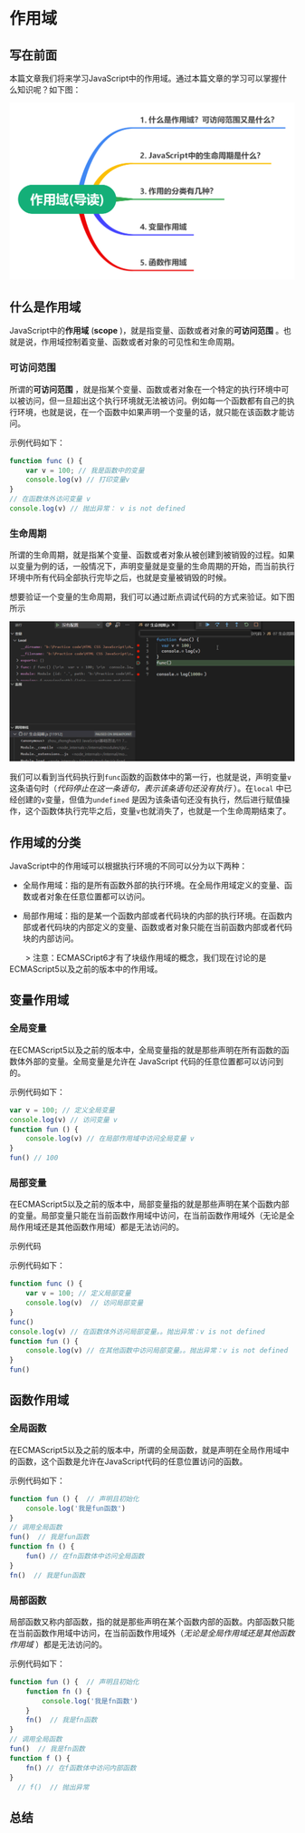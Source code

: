  # 作用域

## 写在前面

本篇文章我们将来学习JavaScript中的作用域。通过本篇文章的学习可以掌握什么知识呢？如下图：

![](image/01_%E5%AF%BC%E8%AF%BB.png)

## 什么是作用域

JavaScript中的**作用域** (**scope** )，就是指变量、函数或者对象的**可访问范围** 。也就是说，作用域控制着变量、函数或者对象的可见性和生命周期。

### 可访问范围

所谓的**可访问范围** ，就是指某个变量、函数或者对象在一个特定的执行环境中可以被访问，但一旦超出这个执行环境就无法被访问。例如每一个函数都有自己的执行环境，也就是说，在一个函数中如果声明一个变量的话，就只能在该函数才能访问。

示例代码如下：

```JavaScript
function func () {
    var v = 100; // 我是函数中的变量
    console.log(v) // 打印变量v
}
// 在函数体外访问变量 v
console.log(v) // 抛出异常： v is not defined
```


### 生命周期

所谓的生命周期，就是指某个变量、函数或者对象从被创建到被销毁的过程。如果以变量为例的话，一般情况下，声明变量就是变量的生命周期的开始，而当前执行环境中所有代码全部执行完毕之后，也就是变量被销毁的时候。

想要验证一个变量的生命周期，我们可以通过断点调试代码的方式来验证。如下图所示

![](image/02_%E7%94%9F%E5%91%BD%E5%91%A8%E6%9C%9F.gif)

我们可以看到当代码执行到`func`函数的函数体中的第一行，也就是说，声明变量`v`这条语句时（*代码停止在这一条语句，表示该条语句还没有执行* ）。在`local` 中已经创建的`v`变量，但值为`undefined` 是因为该条语句还没有执行，然后进行赋值操作，这个函数体执行完毕之后，变量`v`也就消失了，也就是一个生命周期结束了。

## 作用域的分类

JavaScript中的作用域可以根据执行环境的不同可以分为以下两种：

- 全局作用域：指的是所有函数外部的执行环境。在全局作用域定义的变量、函数或者对象在任意位置都可以访问。

- 局部作用域：指的是某一个函数内部或者代码块的内部的执行环境。在函数内部或者代码块的内部定义的变量、函数或者对象只能在当前函数内部或者代码块的内部访问。

&ensp;&ensp;&ensp;&ensp;> 注意：ECMASCript6才有了块级作用域的概念，我们现在讨论的是ECMAScript5以及之前的版本中的作用域。


## 变量作用域

### 全局变量

在ECMAScript5以及之前的版本中，全局变量指的就是那些声明在所有函数的函数体外部的变量。全局变量是允许在 JavaScript 代码的任意位置都可以访问到的。

示例代码如下：

```JavaScript
var v = 100; // 定义全局变量
console.log(v) // 访问变量 v
function fun () {
    console.log(v) // 在局部作用域中访问全局变量 v
}
fun() // 100
```


### 局部变量

在ECMAScript5以及之前的版本中，局部变量指的就是那些声明在某个函数内部的变量。局部变量只能在当前函数作用域中访问，在当前函数作用域外（无论是全局作用域还是其他函数作用域）都是无法访问的。

示例代码


示例代码如下：

```JavaScript
function func () {
    var v = 100; // 定义局部变量
    console.log(v)  // 访问局部变量
}
func()
console.log(v) // 在函数体外访问局部变量。。抛出异常：v is not defined
function fun () {
    console.log(v) // 在其他函数中访问局部变量。。抛出异常：v is not defined
}
fun()
```


## 函数作用域

### 全局函数

在ECMAScript5以及之前的版本中，所谓的全局函数，就是声明在全局作用域中的函数，这个函数是允许在JavaScript代码的任意位置访问的函数。

示例代码如下：

```JavaScript
function fun () {  // 声明且初始化
    console.log('我是fun函数')
}
// 调用全局函数
fun()  // 我是fun函数
function fn () {
    fun() // 在fn函数体中访问全局函数
}
fn()  // 我是fun函数
```


### 局部函数

局部函数又称内部函数，指的就是那些声明在某个函数内部的函数。内部函数只能在当前函数作用域中访问，在当前函数作用域外（*无论是全局作用域还是其他函数作用域* ）都是无法访问的。

示例代码如下：

```JavaScript
function fun () {  // 声明且初始化
    function fn () {
        console.log('我是fn函数')
    }
    fn()  // 我是fn函数
}
// 调用全局函数
fun()  // 我是fn函数
function f () {
    fn() // 在f函数体中访问内部函数
}
  // f()  // 抛出异常
```


## 总结


